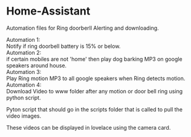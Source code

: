 # Home-Assistant
Automation files for Ring doorberll Alerting and downloading.

Automation 1:  
  Notify if ring doorbell battery is 15% or below.  
Automation 2:  
  if certain mobiles are not 'home' then play dog barking MP3 on google speakers around house.  
Automation 3:  
  Play Ring motion MP3 to all google speakers when Ring detects motion.  
Automation 4:  
  Download Video to www folder after any motion or door bell ring using python script.  
    
Pyton script that should go in the scripts folder that is called to pull the video images.  
  
These videos can be displayed in lovelace using the camera card.  
